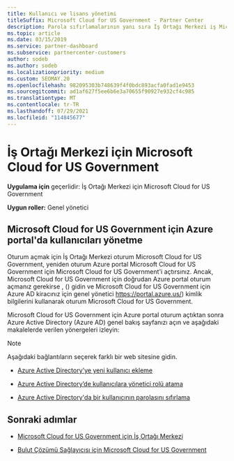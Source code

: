 ```yaml
---
title: Kullanıcı ve lisans yönetimi
titleSuffix: Microsoft Cloud for US Government - Partner Center
description: Parola sıfırlamalarının yanı sıra İş Ortağı Merkezi iş Microsoft Cloud for US Government, müşteriler ve lisanslar için ayarları yönetmeyi ve yönetmeyi öğrenin.
ms.topic: article
ms.date: 03/15/2019
ms.service: partner-dashboard
ms.subservice: partnercenter-customers
author: sodeb
ms.author: sodeb
ms.localizationpriority: medium
ms.custom: SEOMAY.20
ms.openlocfilehash: 982095303b748639f4f0bdc893acfa0fad1e9453
ms.sourcegitcommit: ad1af627f5ee6b6e3a70655f90927e932cf4c985
ms.translationtype: MT
ms.contentlocale: tr-TR
ms.lasthandoff: 07/29/2021
ms.locfileid: "114845677"
---
```

# <a name="user-and-license-management-in-partner-center-for-microsoft-cloud-for-us-government"></a>İş Ortağı Merkezi için Microsoft Cloud for US Government

**Uygulama için** geçerlidir: İş Ortağı Merkezi için Microsoft Cloud for US Government

**Uygun roller:** Genel yönetici

## <a name="how-to-manage-users-in-the-azure-portal-for-microsoft-cloud-for-us-government"></a>Microsoft Cloud for US Government için Azure portal'da kullanıcıları yönetme

Oturum açmak için İş Ortağı Merkezi oturum Microsoft Cloud for US Government, yeniden oturum Azure portal Microsoft Cloud for US Government için Microsoft Cloud for US Government'i açtırsınız. Ancak, Microsoft Cloud for US Government için doğrudan Azure portal oturum açmanız gerekirse , () gidin ve Microsoft Cloud for US Government için Azure AD kiracınız için genel yönetici https://portal.azure.us/) kimlik bilgilerini kullanarak oturum Microsoft Cloud for US Government.

Microsoft Cloud for US Government için Azure portal oturum açtıktan sonra Azure Active Directory (Azure AD) genel bakış sayfanızı açın ve aşağıdaki makalelerde verilen yönergeleri izleyin:

> [!NOTE]  
> Aşağıdaki bağlantıların seçerek farklı bir web sitesine gidin. 

- [Azure Active Directory'ye yeni kullanıcı ekleme](/azure/active-directory/active-directory-users-create-azure-portal)

- [Azure Active Directory’de kullanıcılara yönetici rolü atama](/azure/active-directory/active-directory-users-assign-role-azure-portal)

- [Azure Active Directory'da bir kullanıcının parolasını sıfırlama](/azure/active-directory/active-directory-users-reset-password-azure-portal)

## <a name="next-steps"></a>Sonraki adımlar

- [Microsoft Cloud for US Government için İş Ortağı Merkezi](partner-center-for-microsoft-us-govt-cloud.md)

- [Bulut Çözümü Sağlayıcısı için Microsoft Cloud for US Government](enroll-in-csp-for-microsoft-us-govt-cloud.md)